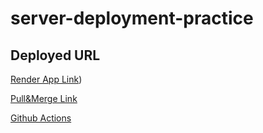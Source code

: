 # server-deployment-practice

## Deployed URL 

[Render App Link](https://server-deployment-practice-hva8.onrender.com))

[Pull&Merge Link](https://github.com/AlaEmadIbrahim/server-deployment-practice/pull/2)

[Github Actions](https://github.com/AlaEmadIbrahim/server-deployment-practice/actions)

